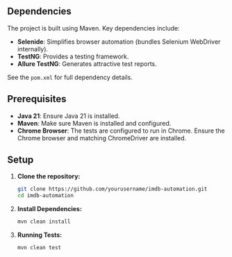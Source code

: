 ## Dependencies

The project is built using Maven. Key dependencies include:

- **Selenide**: Simplifies browser automation (bundles Selenium WebDriver internally).
- **TestNG**: Provides a testing framework.
- **Allure TestNG**: Generates attractive test reports.

See the `pom.xml` for full dependency details.

## Prerequisites

- **Java 21**: Ensure Java 21 is installed.
- **Maven**: Make sure Maven is installed and configured.
- **Chrome Browser**: The tests are configured to run in Chrome. Ensure the Chrome browser and matching ChromeDriver are
  installed.

## Setup

1. **Clone the repository:**
   ```bash
   git clone https://github.com/yourusername/imdb-automation.git
   cd imdb-automation

2. **Install Dependencies:**
    ```bash
    mvn clean install

3. **Running Tests:**
    ```bash
   mvn clean test